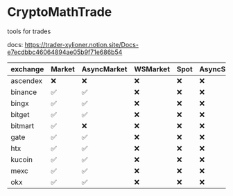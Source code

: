 # CryptoMathTrade
tools for trades

docs: https://trader-xylioner.notion.site/Docs-e7ecdbbc46064894ae05b9f71e686b54

| exchange | Market | AsyncMarket | WSMarket | Spot | AsyncSpot | WSSpot | Account | AsyncAccount | WSAccount |
|----------|--------|-------------|----------|------|-----------|--------|---------|--------------|-----------|
| ascendex | ❌      | ❌           | ❌        | ❌    | ❌         | ❌      | ❌       | ❌            | ❌         |
| binance  | ✅      | ✅           | ❌        | ❌    | ❌         | ❌      | ❌       | ❌            | ❌         |
| bingx    | ✅      | ✅           | ❌        | ❌    | ❌         | ❌      | ❌       | ❌            | ❌         |
| bitget   | ✅      | ✅           | ❌        | ❌    | ❌         | ❌      | ❌       | ❌            | ❌         |
| bitmart  | ✅      | ❌           | ❌        | ❌    | ❌         | ❌      | ❌       | ❌            | ❌         |
| gate     | ✅      | ✅           | ❌        | ❌    | ❌         | ❌      | ❌       | ❌            | ❌         |
| htx      | ✅      | ✅           | ❌        | ❌    | ❌         | ❌      | ❌       | ❌            | ❌         |
| kucoin   | ✅      | ✅           | ❌        | ❌    | ❌         | ❌      | ❌       | ❌            | ❌         |
| mexc     | ✅      | ✅           | ❌        | ❌    | ❌         | ❌      | ❌       | ❌            | ❌         |
| okx      | ✅      | ✅           | ❌        | ❌    | ❌         | ❌      | ❌       | ❌            | ❌         |
